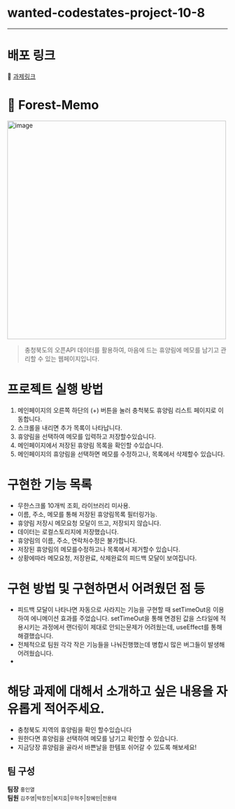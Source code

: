 
# wanted-codestates-project-10-8
---
#  배포 링크
📎 [과제링크]([https://forest-app.herokuapp.com/](https://forest-app.herokuapp.com/))

# 🌳 Forest-Memo

<img width="500" alt="image" src="https://user-images.githubusercontent.com/82592845/155390853-41dff1fd-90bf-4453-9117-4e8849155e83.png">

> 충청북도의 오픈API 데이터를 활용하여, 마음에 드는 휴양림에 메모를 남기고 관리할 수 있는 웹페이지입니다.


# 프로젝트 실행 방법
 1. 메인페이지의 오른쪽 하단의 (+) 버튼을 눌러 충척북도 휴양림 리스트 페이지로 이동합니다.
 2. 스크롤을 내리면 추가 목록이 나타납니다.
 3. 휴양림을 선택하여 메모를 입력하고 저장할수있습니다.
 4. 메인페이지에서 저장된 휴양림 목록을 확인할 수있습니다.
 5. 메인페이지의 휴양림을 선택하면 메모를 수정하고나, 목록에서 삭제할수 있습니다.
 
# 구현한 기능 목록
 - 무한스크롤 10개씩 조회, 라이브러리 미사용.
 - 이름, 주소, 메모를 통해 저장된 휴양림목록 필터링가능.
 - 휴양림 저장시 메모요청 모달이 뜨고, 저장되지 않습니다.
 - 데이터는 로컬스토리지에 저장했습니다.
 - 휴양림의 이름, 주소, 연락처수정은 불가합니다.
 - 저장된 휴양림의 메모를수정하고나 목록에서 제거할수 있습니다.
 - 상황에따라 메모요청, 저장완료, 삭제완료의 피드백 모달이 보여집니다.
 
# 구현 방법 및 구현하면서 어려웠던 점 등
- 피드백 모달이 나타나면 자동으로 사라지는 기능을 구현할 때 setTimeOut응 이용하여 에니메이션 효과를 주었습니다. setTimeOut을 통해 면경된 값을 스타일에 적용시키는 과정에서 랜더링이 제대로 안되는문제가 어려웠는데, useEffect를 통해 해결했습니다.
- 전체적으로 팀원 각각 작은 기능들을 나눠진행했는데 병합시 많은 버그들이 발생해 어려웠습니다.
- 


# 해당 과제에 대해서 소개하고 싶은 내용을 자유롭게 적어주세요.
- 충청북도 지역의 휴양림을 확인 할수있습니다
- 원한다면 휴양림을 선택하여 메모를 남기고 확인할 수 있습니다.
- 지금당장 휴양림을 골라서 바쁜날을 한템포 쉬어갈 수 있도록 해보세요!


## 팀 구성
**팀장**
`홍인열`
<br/>
**팀원**
`김주영`|`박창진`|`복지호`|`우혁주`|`장혜민`|`전용태`

